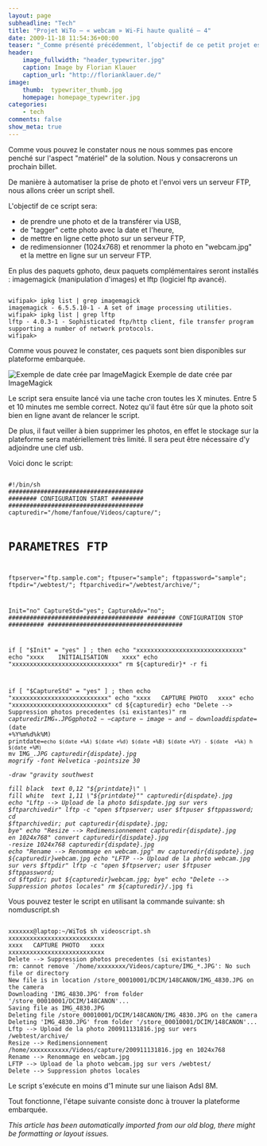 ```yaml
---
layout: page
subheadline: "Tech"
title: "Projet WiTo – « webcam » Wi-Fi haute qualité – 4"
date: 2009-11-18 11:54:36+00:00
teaser: "_Comme présenté précédemment, l’objectif de ce petit projet est de  connecter un vieil appareil photo à Internet pour faire office de Webcam  haute qualité (et autonome)._"
header:
    image_fullwidth: "header_typewriter.jpg"
    caption: Image by Florian Klauer
    caption_url: "http://florianklauer.de/"
image:
    thumb:  typewriter_thumb.jpg
    homepage: homepage_typewriter.jpg
categories:
    - tech
comments: false
show_meta: true
---
```

Comme vous pouvez le constater nous ne nous sommes pas encore penché  sur l'aspect "matériel" de la solution. Nous y consacrerons un prochain  billet.

De manière à automatiser la prise de photo et l'envoi vers un serveur  FTP, nous allons créer un script shell.

L'objectif de ce script sera:

  * de prendre une photo et de la transférer via USB,
  * de "tagger" cette photo avec la date et l'heure,
  * de mettre en ligne cette photo sur un serveur FTP,
  * de redimensionner (1024x768) et renommer la photo en "webcam.jpg" et  la mettre en ligne sur un serveur FTP.

En plus des paquets gphoto, deux paquets complémentaires seront  installés : imagemagick (manipulation d'images) et lftp (logiciel ftp  avancé).

<code>
wifipak> ipkg list | grep imagemagick
imagemagick - 6.5.5.10-1 - A set of image processing utilities.
wifipak> ipkg list | grep lftp
lftp - 4.0.3-1 - Sophisticated ftp/http client, file transfer program  supporting a number of network protocols.
wifipak>
</code>

Comme vous pouvez le constater, ces paquets sont bien disponibles sur  plateforme embarquée.

![Exemple de date crée par ImageMagick](http://infracom-france.com/blog2/wp-content/uploads/2009/11/WiTo-Script-Date.png)
    Exemple de date crée par ImageMagick

Le script sera ensuite lancé via une tache cron toutes les X minutes.  Entre 5 et 10 minutes me semble correct. Notez qu'il faut être sûr que  la photo soit bien en ligne avant de relancer le script.

De plus, il faut veiller à bien supprimer les photos, en effet le  stockage sur la plateforme sera matériellement très limité. Il sera peut  être nécessaire d'y adjoindre une clef usb.

Voici donc le script:

<code>
#!/bin/sh
######################################
######## CONFIGURATION START #########
######################################
capturedir="/home/fanfoue/Videos/capture/";

# PARAMETRES FTP
ftpserver="ftp.sample.com";
ftpuser="sample";
ftppassword="sample";
ftpdir="/webtest/";
ftparchivedir="/webtest/archive/";

Init="no"
CaptureStd="yes";
CaptureAdv="no";
######################################
######## CONFIGURATION STOP ##########
######################################

if [ "$Init" = "yes" ] ; then
echo "xxxxxxxxxxxxxxxxxxxxxxxxxxxxxx"
echo "xxxx    INITIALISATION    xxxx"
echo "xxxxxxxxxxxxxxxxxxxxxxxxxxxxxx"
rm ${capturedir}* -r
fi

if [ "$CaptureStd" = "yes" ] ; then
echo "xxxxxxxxxxxxxxxxxxxxxxxxxxx"
echo "xxxx   CAPTURE PHOTO   xxxx"
echo "xxxxxxxxxxxxxxxxxxxxxxxxxxx"
cd ${capturedir}
echo "Delete --> Suppression photos precedentes (si existantes)"
rm ${capturedir}IMG_*.JPG
gphoto2 --capture-image-and-download
dispdate=$(date +%Y%m%d%k%M)
printdate=`echo $(date +%A) $(date +%d) $(date +%B) $(date +%Y) - $(date  +%k) h $(date +%M)`
mv IMG_*.JPG ${capturedir}${dispdate}.jpg
mogrify -font Helvetica -pointsize 30 \
-draw "gravity southwest \
fill black  text 0,12 \"${printdate}\" \
fill white  text 1,11 \"${printdate}\"" ${capturedir}${dispdate}.jpg
echo "Lftp --> Upload de la photo $dispdate.jpg sur vers  $ftparchivedir"
lftp -c "open $ftpserver; user $ftpuser $ftppassword; cd $ftparchivedir;  put ${capturedir}${dispdate}.jpg; bye"
echo "Resize --> Redimensionnement ${capturedir}${dispdate}.jpg en  1024x768"
convert ${capturedir}${dispdate}.jpg -resize 1024x768  ${capturedir}${dispdate}.jpg
echo "Rename --> Renommage en webcam.jpg"
mv ${capturedir}${dispdate}.jpg ${capturedir}webcam.jpg
echo "LFTP --> Upload de la photo webcam.jpg sur vers $ftpdir"
lftp -c "open $ftpserver; user $ftpuser $ftppassword; cd $ftpdir; put  ${capturedir}webcam.jpg; bye"
echo "Delete --> Suppression photos locales"
rm ${capturedir}/*.jpg
fi
</code>

Vous pouvez tester le script en utilisant la commande suivante: sh  nomduscript.sh

<code>
xxxxxxx@laptop:~/WiTo$ sh videoscript.sh
xxxxxxxxxxxxxxxxxxxxxxxxxxx
xxxx   CAPTURE PHOTO   xxxx
xxxxxxxxxxxxxxxxxxxxxxxxxxx
Delete --> Suppression photos precedentes (si existantes)
rm: cannot remove `/home/xxxxxxxx/Videos/capture/IMG_*.JPG': No such  file or directory
New file is in location /store_00010001/DCIM/148CANON/IMG_4830.JPG on  the camera
Downloading 'IMG_4830.JPG' from folder  '/store_00010001/DCIM/148CANON'...
Saving file as IMG_4830.JPG
Deleting file /store_00010001/DCIM/148CANON/IMG_4830.JPG on the camera
Deleting 'IMG_4830.JPG' from folder '/store_00010001/DCIM/148CANON'...
Lftp --> Upload de la photo 200911131816.jpg sur vers  /webtest/archive/
Resize --> Redimensionnement  /home/xxxxxxxxxxx/Videos/capture/200911131816.jpg en 1024x768
Rename --> Renommage en webcam.jpg
LFTP --> Upload de la photo webcam.jpg sur vers /webtest/
Delete --> Suppression photos locales
</code>

Le script s'exécute en moins d'1 minute sur une liaison Adsl 8M.

Tout fonctionne, l'étape suivante consiste donc à trouver la  plateforme embarquée.

_This article has been automatically imported from our old blog, there might be formatting or layout issues._
